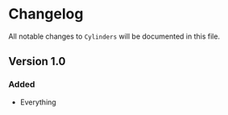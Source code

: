 # Changelog

All notable changes to `Cylinders` will be documented in this file.

## Version 1.0

### Added
- Everything
